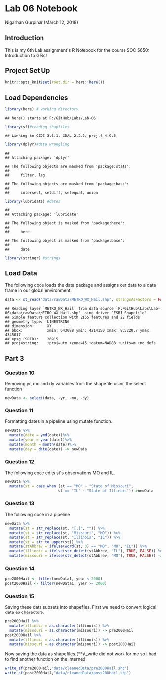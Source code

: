 Lab 06 Notebook
================
Nigarhan Gurpinar
(March 12, 2018)

Introduction
------------

This is my 6th Lab assignment's R Notebook for the course SOC 5650: Introduction to GISc!

Project Set Up
--------------

``` r
knitr::opts_knit$set(root.dir = here::here())
```

Load Dependencies
-----------------

``` r
library(here) # working directory
```

    ## here() starts at F:/GitHub/Labs/Lab-06

``` r
library(sf)#reading shapfiles
```

    ## Linking to GEOS 3.6.1, GDAL 2.2.0, proj.4 4.9.3

``` r
library(dplyr)#data wrangling
```

    ## 
    ## Attaching package: 'dplyr'

    ## The following objects are masked from 'package:stats':
    ## 
    ##     filter, lag

    ## The following objects are masked from 'package:base':
    ## 
    ##     intersect, setdiff, setequal, union

``` r
library(lubridate) #dates
```

    ## 
    ## Attaching package: 'lubridate'

    ## The following object is masked from 'package:here':
    ## 
    ##     here

    ## The following object is masked from 'package:base':
    ## 
    ##     date

``` r
library(stringr) #strings
```

Load Data
---------

The following code loads the data package and assigns our data to a data frame in our global environment:

``` r
data <- st_read("data/rawData/METRO_WX_Hail.shp", stringsAsFactors = FALSE)
```

    ## Reading layer `METRO_WX_Hail' from data source `F:\GitHub\Labs\Lab-06\data\rawData\METRO_WX_Hail.shp' using driver `ESRI Shapefile'
    ## Simple feature collection with 2155 features and 22 fields
    ## geometry type:  LINESTRING
    ## dimension:      XY
    ## bbox:           xmin: 643088 ymin: 4214150 xmax: 835220.7 ymax: 4345017
    ## epsg (SRID):    26915
    ## proj4string:    +proj=utm +zone=15 +datum=NAD83 +units=m +no_defs

Part 3
------

### Question 10

Removing yr, mo and dy variables from the shapefile using the select function

``` r
newData <- select(data, -yr, -mo, -dy)
```

### Question 11

Formatting dates in a pipeline using mutate function.

``` r
newData %>%
  mutate(date = ymd(date))%>%
  mutate(year = year(date))%>%
  mutate(month = month(date))%>%
  mutate(day = date(date)) -> newData
```

### Question 12

The following code edits st's observations MO and IL.

``` r
newData %>%
  mutate(st = case_when (st == "MO" ~ "State of Missouri",
                        st == "IL" ~ "State of Illinois"))->newData
```

### Question 13

The following code in a pipeline

``` r
newData %>%
  mutate(st = str_replace(st, "[;]", "")) %>%
  mutate(st = str_replace(st, "Missouri", "MO")) %>% 
  mutate(st = str_replace(st, "Illinois", "IL")) %>%
  mutate(st = str_to_upper(st)) %>%
  mutate(stAbbrev = ifelse(word(st, 3) == "MO", "MO", "IL")) %>%
  mutate(illinois = ifelse(str_detect(stAbbrev, "IL"), TRUE, FALSE)) %>%
  mutate(missouri = ifelse(str_detect(stAbbrev, "MO"), TRUE, FALSE)) -> newData1
```

### Question 14

``` r
pre2000Hail <- filter(newData1, year < 2000)
post2000Hail <- filter(newData1, year >= 2000)
```

### Question 15

Saving these data subsets into shapefiles. First we need to convert logical data as characters.

``` r
pre2000Hail %>%
  mutate(illinois = as.character(illinois)) %>%
  mutate(missouri = as.character(missouri)) -> pre2000Hail
post2000Hail %>%
  mutate(illinois = as.character(illinois)) %>%
  mutate(missouri = as.character(missouri)) -> post2000Hail
```

Now saving the data as shapefiles.(\*\*st\_write did not work for me so i had to find another function on the internet)

``` r
write_sf(pre2000Hail,"data/cleanedData/pre2000Hail.shp")
write_sf(post2000Hail,"data/cleanedData/post200Hail.shp")
```
